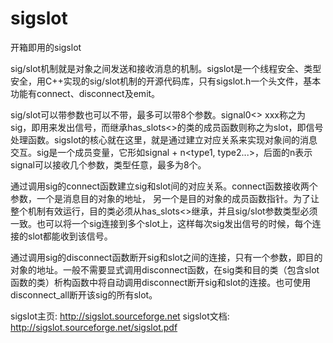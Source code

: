 # sigslot
开箱即用的sigslot

sig/slot机制就是对象之间发送和接收消息的机制。sigslot是一个线程安全、类型安全，用C++实现的sig/slot机制的开源代码库，只有sigslot.h一个头文件，基本功能有connect、disconnect及emit。

sig/slot可以带参数也可以不带，最多可以带8个参数。signal0<> xxx称之为sig，即用来发出信号，而继承has_slots<>的类的成员函数则称之为slot，即信号处理函数。sigslot的核心就在这里，就是通过建立对应关系来实现对象间的消息交互。sig是一个成员变量，它形如signal + n<type1, type2...>，后面的n表示signal可以接收几个参数，类型任意，最多为8个。

通过调用sig的connect函数建立sig和slot间的对应关系。connect函数接收两个参数，一个是消息目的对象的地址， 另一个是目的对象的成员函数指针。为了让整个机制有效运行，目的类必须从has_slots<>继承，并且sig/slot参数类型必须一致。也可以将一个sig连接到多个slot上，这样每次sig发出信号的时候，每个连接的slot都能收到该信号。

通过调用sig的disconnect函数断开sig和slot之间的连接，只有一个参数，即目的对象的地址。一般不需要显式调用disconnect函数，在sig类和目的类（包含slot函数的类）析构函数中将自动调用disconnect断开sig和slot的连接。也可使用disconnect_all断开该sig的所有slot。


sigslot主页: http://sigslot.sourceforge.net
sigslot文档: http://sigslot.sourceforge.net/sigslot.pdf
